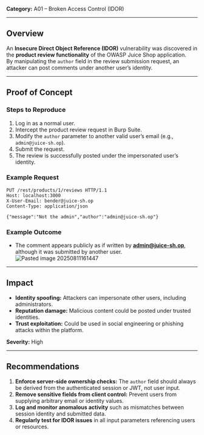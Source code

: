**Category:** A01 – Broken Access Control (IDOR)

---
## Overview
An **Insecure Direct Object Reference (IDOR)** vulnerability was discovered in the **product review functionality** of the OWASP Juice Shop application.  
By manipulating the `author` field in the review submission request, an attacker can post comments under another user’s identity.

---
## Proof of Concept

### Steps to Reproduce
1. Log in as a normal user.  
2. Intercept the product review request in Burp Suite.  
3. Modify the `author` parameter to another valid user’s email (e.g., `admin@juice-sh.op`).  
4. Submit the request.  
5. The review is successfully posted under the impersonated user’s identity.

### Example Request
```http
PUT /rest/products/1/reviews HTTP/1.1
Host: localhost:3000
X-User-Email: bender@juice-sh.op
Content-Type: application/json

{"message":"Not the admin","author":"admin@juice-sh.op"}
```

### Example Outcome
- The comment appears publicly as if written by **admin@juice-sh.op**, although it was submitted by another user.  
![Pasted image 20250811161447](Pasted%20image%2020250811161447.png)
---
## Impact
- **Identity spoofing:** Attackers can impersonate other users, including administrators.  
- **Reputation damage:** Malicious content could be posted under trusted identities.  
- **Trust exploitation:** Could be used in social engineering or phishing attacks within the platform.  

**Severity:** High

---
## Recommendations
1. **Enforce server-side ownership checks:** The `author` field should always be derived from the authenticated session or JWT, not user input.  
2. **Remove sensitive fields from client control:** Prevent users from supplying arbitrary email or identity values.  
3. **Log and monitor anomalous activity** such as mismatches between session identity and submitted data.  
4. **Regularly test for IDOR issues** in all input parameters referencing users or resources.  

